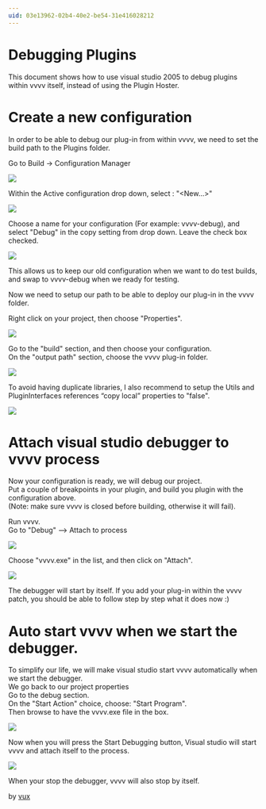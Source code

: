 ```yaml
---
uid: 03e13962-02b4-40e2-be54-31e416028212
---
```


# Debugging Plugins
This document shows how to use visual studio 2005 to debug plugins within vvvv itself, instead of using the Plugin Hoster.  



#  Create a new configuration

In order to be able to debug our plug-in from within vvvv, we need to set the build path to the Plugins folder.  

Go to Build -> Configuration Manager  

![](~/img/01cfg.jpg "")</img>  

Within the Active configuration drop down, select : "<New...>"  

![](~/img/02.jpg "")  

Choose a name for your configuration (For example: vvvv-debug), and select "Debug" in the copy setting from drop down. Leave the check box checked.  

![](~/img/03_1.jpg "")  

This allows us to keep our old configuration when we want to do test builds, and swap to vvvv-debug when we ready for testing.  

Now we need to setup our path to be able to deploy our plug-in in the vvvv folder.  

Right click on your project, then choose "Properties".  

![](~/img/04.jpg "")  

Go to the "build" section, and then choose your configuration.  
On the "output path" section, choose the vvvv plug-in folder.  

![](~/img/05_1.jpg "")  

To avoid having duplicate libraries, I also recommend to setup the Utils and PluginInterfaces references “copy local” properties to "false".  

![](~/img/06_2.jpg "")  

#  Attach visual studio debugger to vvvv process

Now your configuration is ready, we will debug our project.  
Put a couple of breakpoints in your plugin, and build you plugin with the configuration above.  
(Note: make sure vvvv is closed before building, otherwise it will fail).  

Run vvvv.  
Go to "Debug" --> Attach to process  

![](~/img/07_1.jpg "")  

Choose "vvvv.exe" in the list, and then click on "Attach".  

![](~/img/08_1.jpg "")  

The debugger will start by itself. If you add your plug-in within the vvvv patch, you should be able to follow step by step what it does now :)  


#  Auto start vvvv when we start the debugger.

To simplify our life, we will make visual studio start vvvv automatically when we start the debugger.  
We go back to our project properties  
Go to the debug section.  
On the "Start Action" choice, choose: "Start Program".  
Then browse to have the vvvv.exe file in the box.  

![](~/img/09_1.jpg "")  

Now when you will press the Start Debugging button, Visual studio will start vvvv and attach itself to the process.  

![](~/img/10_2.jpg "")  

When your stop the debugger, vvvv will also stop by itself.  

by <span class="user"><a href="https://vvvv.org/users/vux" class="extURL" target="_blank">vux</a></span>  
